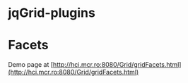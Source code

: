 jqGrid-plugins
==========

Facets
=====

Demo page at [http://hci.mcr.ro:8080/Grid/gridFacets.html](http://hci.mcr.ro:8080/Grid/gridFacets.html)